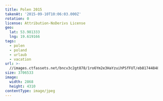 ```yaml
---
title: Polen 2015
takenAt: '2015-09-10T10:06:03.000Z'
rotation: 0
license: Attribution-NoDerivs License
geo:
  lat: 53.981333
  lng: 19.619166
tags:
  - polen
  - poland
  - urlaub
  - vacation
url: >-
  //images.ctfassets.net/bncv3c2gt878/1ro6Ym2e3HaYzuihPSfFUT/eb81744848cdaf49b966f67068f04d57/polen-2015_25328872433_o
size: 3706533
image:
  width: 2868
  height: 4310
contentType: image/jpeg
---
```


